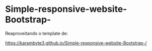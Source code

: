 # Simple-responsive-website-Bootstrap-

Reaproveitando o template de:

https://karambyte3.github.io/Simple-responsive-website-Bootstrap-/
